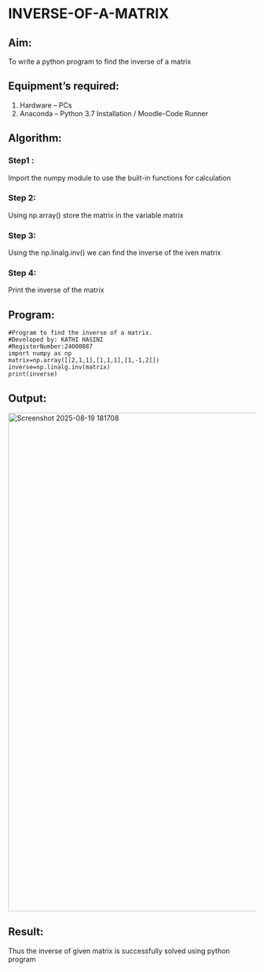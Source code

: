 # INVERSE-OF-A-MATRIX
## Aim:
To write a python program to find the inverse of a matrix
## Equipment’s required:
1. 	Hardware – PCs
2. 	Anaconda – Python 3.7 Installation / Moodle-Code Runner

## Algorithm:

### Step1 : 
Import the numpy module to use the built-in functions for calculation
### Step 2:
Using np.array() store the matrix in the variable matrix
### Step 3: 
Using the np.linalg.inv() we can find the inverse of the iven matrix
### Step 4:
Print the inverse of the matrix

## Program:
```
#Program to find the inverse of a matrix.
#Developed by: KATHI HASINI
#RegisterNumber:24000087
import numpy as np
matrix=np.array([[2,1,1],[1,1,1],[1,-1,2]])
inverse=np.linalg.inv(matrix)
print(inverse)
```
## Output:
<img width="1481" height="1015" alt="Screenshot 2025-08-19 181708" src="https://github.com/user-attachments/assets/adbb90a5-0e04-42ec-9417-26dc0e13e53c" />

## Result:
Thus the inverse of given matrix is successfully solved using python program

